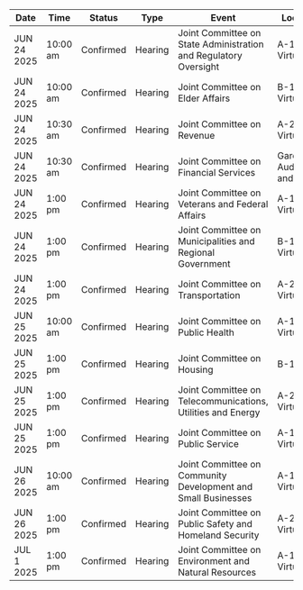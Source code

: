 | Date | Time | Status | Type | Event | Location |
|------|------|--------|------|--------|----------|
| JUN 24 2025 | 10:00 am | Confirmed | Hearing | Joint Committee on State Administration and Regulatory Oversight | A-1                                                                                         and Virtual |
| JUN 24 2025 | 10:00 am | Confirmed | Hearing | Joint Committee on Elder Affairs | B-1                                 and Virtual |
| JUN 24 2025 | 10:30 am | Confirmed | Hearing | Joint Committee on Revenue | A-2                                                                                                                  and Virtual |
| JUN 24 2025 | 10:30 am | Confirmed | Hearing | Joint Committee on Financial Services | Gardner Auditorium                                            and Virtual |
| JUN 24 2025 | 1:00 pm | Confirmed | Hearing | Joint Committee on Veterans and Federal Affairs | A-1                                                                                         and Virtual |
| JUN 24 2025 | 1:00 pm | Confirmed | Hearing | Joint Committee on Municipalities and Regional Government | B-1                                 and Virtual |
| JUN 24 2025 | 1:00 pm | Confirmed | Hearing | Joint Committee on Transportation | A-2                                                                                                                  and Virtual |
| JUN 25 2025 | 10:00 am | Confirmed | Hearing | Joint Committee on Public Health | A-1                                                                                         and Virtual |
| JUN 25 2025 | 1:00 pm | Confirmed | Hearing | Joint Committee on Housing | B-1 |
| JUN 25 2025 | 1:00 pm | Confirmed | Hearing | Joint Committee on Telecommunications, Utilities and Energy | A-2                                                                                                                  and Virtual |
| JUN 25 2025 | 1:00 pm | Confirmed | Hearing | Joint Committee on Public Service | A-1                                                                                         and Virtual |
| JUN 26 2025 | 10:00 am | Confirmed | Hearing | Joint Committee on Community Development and Small Businesses | A-1                                                                                         and Virtual |
| JUN 26 2025 | 1:00 pm | Confirmed | Hearing | Joint Committee on Public Safety and Homeland Security | A-2                                                                                                                  and Virtual |
| JUL 1 2025 | 1:00 pm | Confirmed | Hearing | Joint Committee on Environment and Natural Resources | A-1                                                                                         and Virtual |
